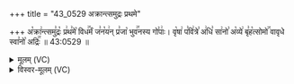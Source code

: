+++
title = "43_0529 अक्रान्त्समुद्रः प्रथमे"

+++
अ꣡क्रा꣢न्त्समु꣣द्रः꣡ प्र꣢थ꣣मे꣡ विध꣢꣯र्मं ज꣣न꣡य꣢न् प्र꣣जा꣡ भुव꣢꣯नस्य गो꣣पाः꣢। वृ꣡षा꣢ प꣣वि꣢त्रे꣣ अ꣢धि꣣ सा꣢नो꣣ अ꣡व्ये꣢ बृ꣣ह꣡त्सोमो꣢꣯ वावृधे स्वा꣣नो꣡ अद्रिः꣢꣯ ॥ 43:0529 ॥

<details><summary>मूलम् (VC)</summary>

अ꣡क्रा꣢न्त्समु꣣द्रः꣡ प्र꣢थ꣣मे꣡ विध꣢꣯र्मन् ज꣣न꣡य꣢न्प्र꣣जा꣡ भुव꣢꣯नस्य गो꣣पाः꣢ । वृ꣡षा꣢ प꣣वि꣢त्रे꣣ अ꣢धि꣣ सा꣢नो꣣ अ꣡व्ये꣢ बृ꣣ह꣡त्सोमो꣢꣯ वावृधे स्वा꣣नो꣡ अद्रिः꣢꣯ ॥५२९॥
</details>

<details><summary>विस्वर-मूलम् (VC)</summary>

अक्रान्त्समुद्रः प्रथमे विधर्मन् जनयन्प्रजा भुवनस्य गोपाः । वृषा पवित्रे अधि सानो अव्ये बृहत्सोमो वावृधे स्वानो अद्रिः ॥५२९॥
</details>